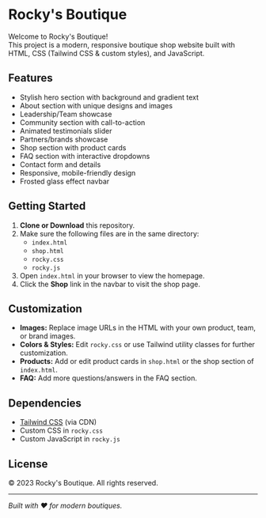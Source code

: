 # Rocky's Boutique

Welcome to Rocky's Boutique!  
This project is a modern, responsive boutique shop website built with HTML, CSS (Tailwind CSS & custom styles), and JavaScript.

## Features

- Stylish hero section with background and gradient text
- About section with unique designs and images
- Leadership/Team showcase
- Community section with call-to-action
- Animated testimonials slider
- Partners/brands showcase
- Shop section with product cards
- FAQ section with interactive dropdowns
- Contact form and details
- Responsive, mobile-friendly design
- Frosted glass effect navbar

## Getting Started

1. **Clone or Download** this repository.
2. Make sure the following files are in the same directory:
   - `index.html`
   - `shop.html`
   - `rocky.css`
   - `rocky.js`
3. Open `index.html` in your browser to view the homepage.
4. Click the **Shop** link in the navbar to visit the shop page.

## Customization

- **Images:** Replace image URLs in the HTML with your own product, team, or brand images.
- **Colors & Styles:** Edit `rocky.css` or use Tailwind utility classes for further customization.
- **Products:** Add or edit product cards in `shop.html` or the shop section of `index.html`.
- **FAQ:** Add more questions/answers in the FAQ section.

## Dependencies

- [Tailwind CSS](https://tailwindcss.com/) (via CDN)
- Custom CSS in `rocky.css`
- Custom JavaScript in `rocky.js`

## License

&copy; 2023 Rocky's Boutique. All rights reserved.

---

*Built with ❤️ for modern boutiques.*